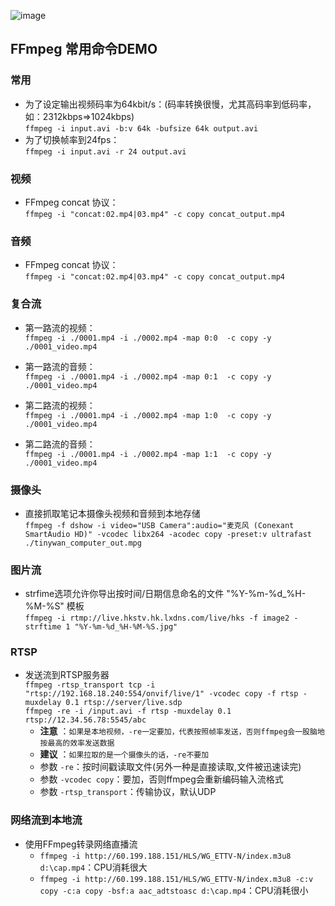 ![image](https://github.com/Tinywan/PHP_Experience/blob/master/Public/Common/static/images/ffmpeg.png)
## FFmpeg 常用命令DEMO
### 常用
*  为了设定输出视频码率为64kbit/s：(码率转换很慢，尤其高码率到低码率，如：2312kbps=>1024kbps)     
    `ffmpeg -i input.avi -b:v 64k -bufsize 64k output.avi`
*  为了切换帧率到24fps：     
    `ffmpeg -i input.avi -r 24 output.avi`
### 视频
*  FFmpeg concat 协议：     
    `ffmpeg -i "concat:02.mp4|03.mp4" -c copy concat_output.mp4`
    
### 音频
*  FFmpeg concat 协议：     
    `ffmpeg -i "concat:02.mp4|03.mp4" -c copy concat_output.mp4`    

### 复合流
*  第一路流的视频：  
`ffmpeg -i ./0001.mp4 -i ./0002.mp4 -map 0:0  -c copy -y ./0001_video.mp4`    

*  第一路流的音频：  
`ffmpeg -i ./0001.mp4 -i ./0002.mp4 -map 0:1  -c copy -y ./0001_video.mp4`    

*  第二路流的视频：  
`ffmpeg -i ./0001.mp4 -i ./0002.mp4 -map 1:0  -c copy -y ./0001_video.mp4`    

*  第二路流的音频：  
`ffmpeg -i ./0001.mp4 -i ./0002.mp4 -map 1:1  -c copy -y ./0001_video.mp4`    


### 摄像头
*  直接抓取笔记本摄像头视频和音频到本地存储     
    `ffmpeg -f dshow -i video="USB Camera":audio="麦克风 (Conexant SmartAudio HD)" -vcodec libx264 -acodec copy -preset:v ultrafast ./tinywan_computer_out.mpg`    

### 图片流
*  strfime选项允许你导出按时间/日期信息命名的文件 "%Y-%m-%d_%H-%M-%S" 模板       
    `ffmpeg -i rtmp://live.hkstv.hk.lxdns.com/live/hks -f image2 -strftime 1 "%Y-%m-%d_%H-%M-%S.jpg"`    
    
### RTSP
*  发送流到RTSP服务器     
    `ffmpeg -rtsp_transport tcp -i "rtsp://192.168.18.240:554/onvif/live/1" -vcodec copy -f rtsp -muxdelay 0.1 rtsp://server/live.sdp`    
    `ffmpeg -re -i /input.avi -f rtsp -muxdelay 0.1 rtsp://12.34.56.78:5545/abc` 
     - __注意__ ：`如果是本地视频，-re一定要加，代表按照帧率发送，否则ffmpeg会一股脑地按最高的效率发送数据`
     - __建议__ ：`如果拉取的是一个摄像头的话，-re不要加`
     - 参数 `-re`：按时间戳读取文件(另外一种是直接读取,文件被迅速读完)
     - 参数 `-vcodec copy`：要加，否则ffmpeg会重新编码输入流格式
     - 参数 `-rtsp_transport`：传输协议，默认UDP
### 网络流到本地流
*  使用FFmpeg转录网络直播流     
    - `ffmpeg -i http://60.199.188.151/HLS/WG_ETTV-N/index.m3u8 d:\cap.mp4`：CPU消耗很大    
    - `ffmpeg -i http://60.199.188.151/HLS/WG_ETTV-N/index.m3u8 -c:v copy -c:a copy -bsf:a aac_adtstoasc d:\cap.mp4`：CPU消耗很小    

      

    

